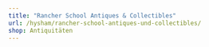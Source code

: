 ```yaml
---
title: "Rancher School Antiques & Collectibles"
url: /hysham/rancher-school-antiques-und-collectibles/
shop: Antiquitäten
---
```

